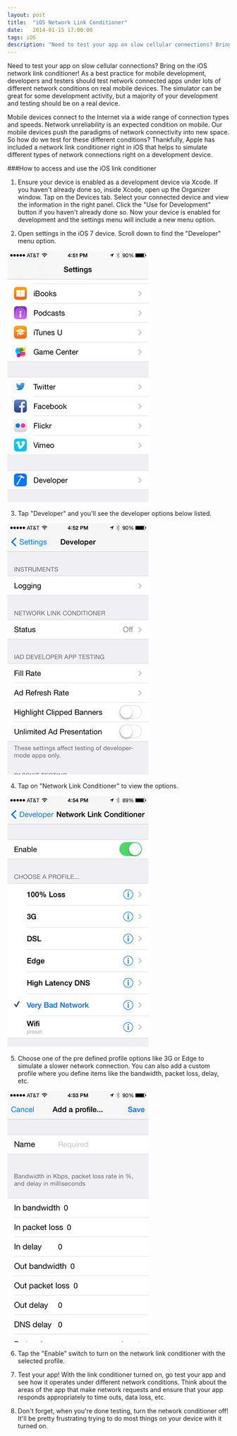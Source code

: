 ```yaml
---
layout: post
title:  "iOS Network Link Conditioner"
date:   2014-01-15 17:00:00
tags: iOS
description: "Need to test your app on slow cellular connections? Bring on the iOS network link conditioner! As a best practice for mobile development, developers and testers should test network connected apps under lots of different network conditions on real mobile devices."
---
```


Need to test your app on slow cellular connections?  Bring on the iOS network link conditioner!  As a best practice for mobile development, developers and testers should test network connected apps under lots of different network conditions on real mobile devices.  The simulator can be great for some development activity, but a majority of your development and testing should be on a real device.

Mobile devices connect to the Internet via a wide range of connection types and speeds.  Network unreliability is an expected condition on mobile.  Our mobile devices push the paradigms of network connectivity into new space.  So how do we test for these different conditions?  Thankfully, Apple has included a network link conditioner right in iOS that helps to simulate different types of network connections right on a development device.

###How to access and use the iOS link conditioner

1. Ensure your device is enabled as a development device via Xcode.  If you haven't already done so, inside Xcode, open up the Organizer window.  Tap on the Devices tab.  Select your connected device and view the information in the right panel.  Click the "Use for Development" button if you haven't already done so.  Now your device is enabled for development and the settings menu will include a new menu option.

2. Open settings in the iOS 7 device.  Scroll down to find the "Developer" menu option.

 <img src="/img/link-conditioner-4.png" class="img-responsive center-block" alt="iOS 7 Settings: Developer Menu Option">

3. Tap "Developer" and you'll see the developer options below listed.  

 <img src="/img/link-conditioner-1.png" class="img-responsive center-block" alt="iOS 7 Settings: Developer">

4. Tap on "Network Link Conditioner" to view the options.

 <img src="/img/link-conditioner-3.png" class="img-responsive center-block" alt="iOS 7 Settings: Link Conditioner">

5. Choose one of the pre defined profile options like 3G or Edge to simulate a slower network connection.  You can also add a custom profile where you define items like the bandwidth, packet loss, delay, etc.

 <img src="/img/link-conditioner-2.png" class="img-responsive center-block" alt="iOS 7 Settings: Add Link Conditioner Profile">

6. Tap the "Enable" switch to turn on the network link conditioner with the selected profile.

7. Test your app!  With the link conditioner turned on, go test your app and see how it operates under different network conditions.  Think about the areas of the app that make network requests and ensure that your app responds appropriately to time outs, data loss, etc.

8. Don't forget, when you're done testing, turn the network conditioner off!  It'll be pretty frustrating trying to do most things on your device with it turned on.

